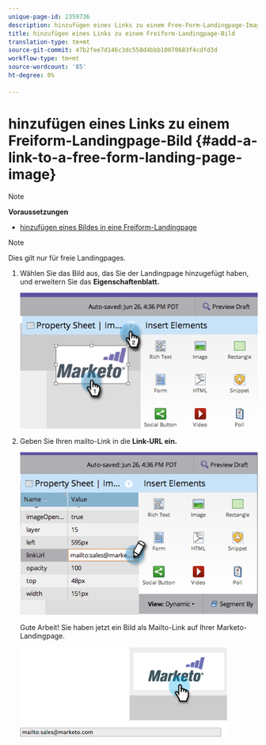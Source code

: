 ```yaml
---
unique-page-id: 2359736
description: hinzufügen eines Links zu einem Free-Form-Landingpage-Image - Marketing Docs - Produktdokumentation
title: hinzufügen eines Links zu einem Freiform-Landingpage-Bild
translation-type: tm+mt
source-git-commit: 47b2fee7d146c3dc558d4bbb10070683f4cdfd3d
workflow-type: tm+mt
source-wordcount: '85'
ht-degree: 0%

---
```



# hinzufügen eines Links zu einem Freiform-Landingpage-Bild {#add-a-link-to-a-free-form-landing-page-image}

>[!NOTE]
>
>**Voraussetzungen**
>
>* [hinzufügen eines Bildes in eine Freiform-Landingpage](add-an-image-to-a-free-form-landing-page.md)

>



>[!NOTE]
>
>Dies gilt nur für freie Landingpages.

1. Wählen Sie das Bild aus, das Sie der Landingpage hinzugefügt haben, und erweitern Sie das **Eigenschaftenblatt.**

   ![](assets/image2014-9-18-15-3a29-3a0.png)

1. Geben Sie Ihren mailto-Link in die **Link-URL ein.**

   ![](assets/image2014-9-18-15-3a29-3a21.png)

   Gute Arbeit! Sie haben jetzt ein Bild als Mailto-Link auf Ihrer Marketo-Landingpage.

   ![](assets/image2014-9-18-15-3a29-3a38.png)


